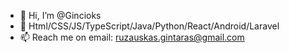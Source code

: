 - 👋 Hi, I’m @Gincioks
- 👀 Html/CSS/JS/TypeScript/Java/Python/React/Android/Laravel
- 📫 Reach me on email: ruzauskas.gintaras@gmail.com
